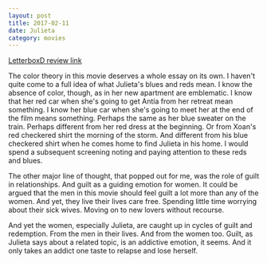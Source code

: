 ```yaml
---
layout: post
title: 2017-02-11 
date: Julieta
category: movies
---
```

 
[LetterboxD review link](https://letterboxd.com/samarthbhaskar/film/julieta/)

The color theory in this movie deserves a whole essay on its own. I haven't quite come to a full idea of what Julieta's blues and reds mean. I know the absence of color, though, as in her new apartment are emblematic. I know that her red car when she's going to get Antía from her retreat mean something. I know her blue car when she's going to meet her at the end of the film means something. Perhaps the same as her blue sweater on the train. Perhaps different from her red dress at the beginning. Or from Xoan's red checkered shirt the morning of the storm. And different from his blue checkered shirt when he comes home to find Julieta in his home. I would spend a subsequent screening noting and paying attention to these reds and blues.

The other major line of thought, that popped out for me, was the role of guilt in relationships. And guilt as a guiding emotion for women. It could be argued that the men in this movie should feel guilt a lot more than any of the women. And yet, they live their lives care free. Spending little time worrying about their sick wives. Moving on to new lovers without recourse. 

And yet the women, especially Julieta, are caught up in cycles of guilt and redemption. From the men in their lives. And from the women too. Guilt, as Julieta says about a related topic, is an addictive emotion, it seems. And it only takes an addict one taste to relapse and lose herself. 